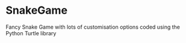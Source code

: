 # SnakeGame
Fancy Snake Game with lots of customisation options coded using the Python Turtle library 
